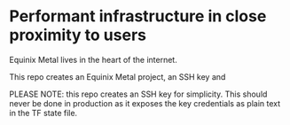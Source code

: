 # Performant infrastructure in close proximity to users

Equinix Metal lives in the heart of the internet.  

This repo creates an Equinix Metal project, an SSH key and 

PLEASE NOTE: this repo creates an SSH key for simplicity.  This should never be done in production as it exposes the key credentials as plain text in the TF state file.  

